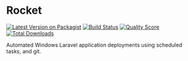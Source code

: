 # Rocket

[![Latest Version on Packagist](https://img.shields.io/packagist/v/directorytree/rocket.svg?style=flat-square)](https://packagist.org/packages/directorytree/rocket)
[![Build Status](https://img.shields.io/travis/directorytree/rocket/master.svg?style=flat-square)](https://travis-ci.org/directorytree/rocket)
[![Quality Score](https://img.shields.io/scrutinizer/g/directorytree/rocket.svg?style=flat-square)](https://scrutinizer-ci.com/g/directorytree/rocket)
[![Total Downloads](https://img.shields.io/packagist/dt/directorytree/rocket.svg?style=flat-square)](https://packagist.org/packages/directorytree/rocket)

Automated Windows Laravel application deployments using scheduled tasks, and git.
